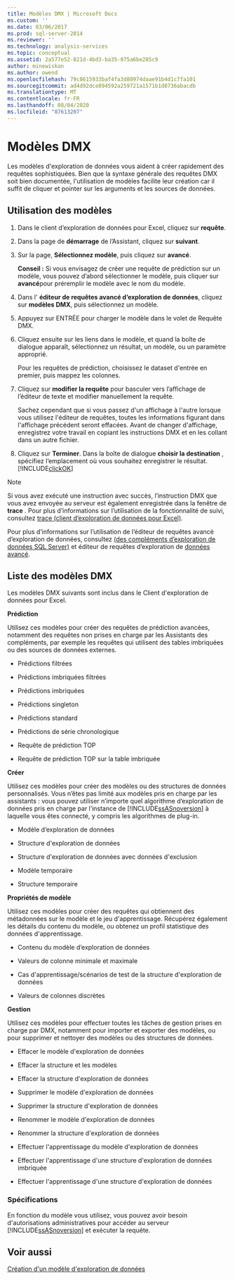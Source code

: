 ```yaml
---
title: Modèles DMX | Microsoft Docs
ms.custom: ''
ms.date: 03/06/2017
ms.prod: sql-server-2014
ms.reviewer: ''
ms.technology: analysis-services
ms.topic: conceptual
ms.assetid: 2a577e52-821d-4bd3-ba35-075a6be285c9
author: minewiskan
ms.author: owend
ms.openlocfilehash: 79c8615933baf4fa3d80974daae91b4d1c7fa101
ms.sourcegitcommit: ad4d92dce894592a259721a1571b1d8736abacdb
ms.translationtype: MT
ms.contentlocale: fr-FR
ms.lasthandoff: 08/04/2020
ms.locfileid: "87613207"
---
```

# <a name="dmx-templates"></a>Modèles DMX
  Les modèles d'exploration de données vous aident à créer rapidement des requêtes sophistiquées. Bien que la syntaxe générale des requêtes DMX soit bien documentée, l'utilisation de modèles facilite leur création car il suffit de cliquer et pointer sur les arguments et les sources de données.  
  
## <a name="using-the-templates"></a>Utilisation des modèles  
  
1.  Dans le client d’exploration de données pour Excel, cliquez sur **requête**.  
  
2.  Dans la page de **démarrage** de l’Assistant, cliquez sur **suivant**.  
  
3.  Sur la page, **Sélectionnez modèle**, puis cliquez sur **avancé**.  
  
     **Conseil :** Si vous envisagez de créer une requête de prédiction sur un modèle, vous pouvez d’abord sélectionner le modèle, puis cliquer sur **avancé**pour préremplir le modèle avec le nom du modèle.  
  
4.  Dans l' **éditeur de requêtes avancé d’exploration de données**, cliquez sur **modèles DMX**, puis sélectionnez un modèle.  
  
5.  Appuyez sur ENTRÉE pour charger le modèle dans le volet de Requête DMX.  
  
6.  Cliquez ensuite sur les liens dans le modèle, et quand la boîte de dialogue apparaît, sélectionnez un résultat, un modèle, ou un paramètre approprié.  
  
     Pour les requêtes de prédiction, choisissez le dataset d'entrée en premier, puis mappez les colonnes.  
  
7.  Cliquez sur **modifier la requête** pour basculer vers l’affichage de l’éditeur de texte et modifier manuellement la requête.  
  
     Sachez cependant que si vous passez d'un affichage à l'autre lorsque vous utilisez l'éditeur de requêtes, toutes les informations figurant dans l'affichage précédent seront effacées. Avant de changer d'affichage, enregistrez votre travail en copiant les instructions DMX et en les collant dans un autre fichier.  
  
8.  Cliquez sur **Terminer**. Dans la boîte de dialogue **choisir la destination** , spécifiez l’emplacement où vous souhaitez enregistrer le résultat. [!INCLUDE[clickOK](../includes/clickok-md.md)]  
  
> [!NOTE]  
>  Si vous avez exécuté une instruction avec succès, l’instruction DMX que vous avez envoyée au serveur est également enregistrée dans la fenêtre de **trace** . Pour plus d’informations sur l’utilisation de la fonctionnalité de suivi, consultez [trace &#40;client d’exploration de données pour Excel&#41;](trace-data-mining-client-for-excel.md).  
  
 Pour plus d’informations sur l’utilisation de l’éditeur de requêtes avancé d’exploration de données, consultez [&#40;des compléments d’exploration de données SQL Server&#41;](query-sql-server-data-mining-add-ins.md) et éditeur de requêtes d’exploration de [données avancé](advanced-data-mining-query-editor.md).  
  
## <a name="list-of-dmx-templates"></a>Liste des modèles DMX  
 Les modèles DMX suivants sont inclus dans le Client d'exploration de données pour Excel.  
  
 **Prédiction**  
  
 Utilisez ces modèles pour créer des requêtes de prédiction avancées, notamment des requêtes non prises en charge par les Assistants des compléments, par exemple les requêtes qui utilisent des tables imbriquées ou des sources de données externes.  
  
-   Prédictions filtrées  
  
-   Prédictions imbriquées filtrées  
  
-   Prédictions imbriquées  
  
-   Prédictions singleton  
  
-   Prédictions standard  
  
-   Prédictions de série chronologique  
  
-   Requête de prédiction TOP  
  
-   Requête de prédiction TOP sur la table imbriquée  
  
 **Créer**  
  
 Utilisez ces modèles pour créer des modèles ou des structures de données personnalisés. Vous n’êtes pas limité aux modèles pris en charge par les assistants : vous pouvez utiliser n’importe quel algorithme d’exploration de données pris en charge par l’instance de [!INCLUDE[ssASnoversion](../includes/ssasnoversion-md.md)] à laquelle vous êtes connecté, y compris les algorithmes de plug-in.  
  
-   Modèle d’exploration de données  
  
-   Structure d'exploration de données  
  
-   Structure d'exploration de données avec données d'exclusion  
  
-   Modèle temporaire  
  
-   Structure temporaire  
  
 **Propriétés de modèle**  
  
 Utilisez ces modèles pour créer des requêtes qui obtiennent des métadonnées sur le modèle et le jeu d'apprentissage. Récupérez également les détails du contenu du modèle, ou obtenez un profil statistique des données d'apprentissage.  
  
-   Contenu du modèle d’exploration de données  
  
-   Valeurs de colonne minimale et maximale  
  
-   Cas d'apprentissage/scénarios de test de la structure d'exploration de données  
  
-   Valeurs de colonnes discrètes  
  
 **Gestion**  
  
 Utilisez ces modèles pour effectuer toutes les tâches de gestion prises en charge par DMX, notamment pour importer et exporter des modèles, ou pour supprimer et nettoyer des modèles ou des structures de données.  
  
-   Effacer le modèle d'exploration de données  
  
-   Effacer la structure et les modèles  
  
-   Effacer la structure d'exploration de données  
  
-   Supprimer le modèle d'exploration de données  
  
-   Supprimer la structure d'exploration de données  
  
-   Renommer le modèle d'exploration de données  
  
-   Renommer la structure d'exploration de données  
  
-   Effectuer l'apprentissage du modèle d'exploration de données  
  
-   Effectuer l'apprentissage d'une structure d'exploration de données imbriquée  
  
-   Effectuer l'apprentissage d'une structure d'exploration de données  
  
### <a name="requirements"></a>Spécifications  
 En fonction du modèle vous utilisez, vous pouvez avoir besoin d'autorisations administratives pour accéder au serveur [!INCLUDE[ssASnoversion](../includes/ssasnoversion-md.md)] et exécuter la requête.  
  
## <a name="see-also"></a>Voir aussi  
 [Création d'un modèle d'exploration de données](creating-a-data-mining-model.md)  
  
  
